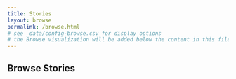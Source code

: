 ```yaml
---
title: Stories
layout: browse
permalink: /browse.html
# see _data/config-browse.csv for display options
# the Browse visualization will be added below the content in this file
---
```


## Browse Stories
